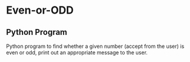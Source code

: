 # Even-or-ODD

## Python Program

Python program to find whether a given number (accept from the user) is even or odd, print out an appropriate message to the user.

